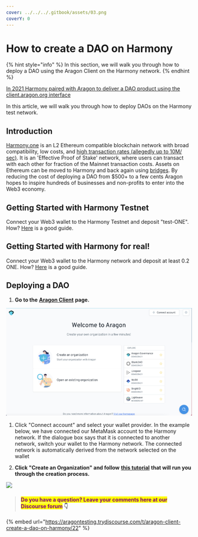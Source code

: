 ```yaml
---
cover: ../../../.gitbook/assets/03.png
coverY: 0
---
```


# How to create a DAO on Harmony

{% hint style="info" %}
&#x20;In this section, we will walk you through how to deploy a DAO using the Aragon Client on the Harmony network.&#x20;
{% endhint %}

[In 2021 Harmony paired with Aragon to deliver a DAO product using the client.aragon.org interface](https://blog.aragon.org/aragon-client-deployed-on-harmony/)

In this article, we will walk you through how to deploy DAOs on the Harmony test network.&#x20;

## Introduction

[Harmony.one](https://www.harmony.one) is an L2 Ethereum compatible blockchain network with broad compatibility, low costs, and [high transaction rates (allegedly up to 10M/ sec)](https://medium.com/@aervinaervin/harmony-10million-transactions-per-second-e8161b7b7f61). It is an 'Effective Proof of Stake' network, where users can transact with each other for fraction of the Mainnet transaction costs. Assets on Ethereum can be moved to Harmony and back again using [bridges](https://docs.harmony.one/home/general/horizon-bridge/bridging-eth-one). By reducing the cost of deploying a DAO from $500+ to a few cents Aragon hopes to inspire hundreds of businesses and non-profits to enter into the Web3 economy.

## Getting Started with Harmony Testnet

Connect your Web3 wallet to the Harmony Testnet and deposit "test-ONE". How? [Here](../set-up-metamask/getting-started-with-harmony-testnet.md) is a good guide.&#x20;

## Getting Started with Harmony for real!

Connect your Web3 wallet to the Harmony network and deposit at least 0.2 ONE. How? [Here](../set-up-metamask/getting-started-with-harmony.md) is a good guide.&#x20;

## Deploying a DAO

1. **Go to the** [**Aragon Client**](https://client.aragon.org/#/) **page.**

![](../../../.gitbook/assets/file-WwpvtTSvLt.png)

1.  Click "Connect account" and select your wallet provider. In the example below, we have connected our MetaMask account to the Harmony network. If the dialogue box says that it is connected to another network, switch your wallet to the Harmony network. The connected network is automatically derived from the network selected on the wallet


2. **Click "Create an Organization" and follow** [**this tutorial**](how-to-create-a-dao-using-aragon-client/) **that will run you through the creation process.**

![](https://d33v4339jhl8k0.cloudfront.net/docs/assets/5c98a4fe0428633d2cf3fcf7/images/61db019ca6a5ee76d8a2e9cd/file-xKHkRPU0F6.png)



> #### <mark style="color:purple;">Do you have a question? Leave your comments here at our Discourse forum</mark> 👇

{% embed url="https://aragontesting.trydiscourse.com/t/aragon-client-create-a-dao-on-harmony/22" %}
